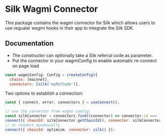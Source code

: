 # Silk Wagmi Connector

This package contains the wagmi connector for Silk which allows users to
use regualar wagmi hooks in their app to integrate the Silk SDK.

## Documentation

- The constructor can optionally take a Silk referral code as parameter.
- Put the connector in your wagmiConfig to enable automatic re-connect on page load

```js
const wagmiConfig: Config = createConfig({
  chains: [mainnet],
  connectors: [silk('myRefCode')],
```

Two options to establish a connection:

```js
const { connect, error, connectors } = useConnect();

// use the connector from wagmi config:
const silkConnector = connectors.find((connector) => connector.id === "silk");
connect({ chainId: silkConnector.getChainId(), connector: silkConnector });
// or connect dynamically
connect({ chainId: optimism, connector: silk() });
```
